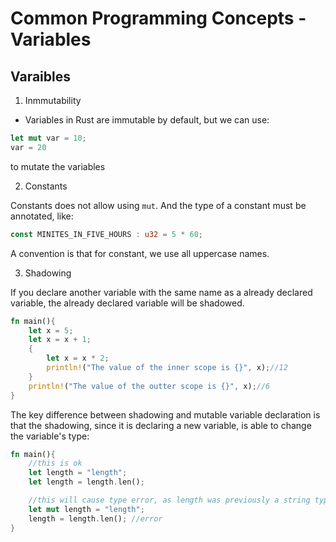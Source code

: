 # Common Programming Concepts - Variables 

## Varaibles

1. Inmmutability

- Variables in Rust are immutable by default, but we can use:

```rust
let mut var = 10;
var = 20
```

to mutate the variables

2. Constants

Constants does not allow using `mut`. And the type of a constant must be
annotated, like:

```rust
const MINITES_IN_FIVE_HOURS : u32 = 5 * 60;
```

A convention is that for constant, we use all uppercase names.

3. Shadowing

If you declare another variable with the same name as a already declared
variable, the already declared variable will be shadowed.

```rust
fn main(){
    let x = 5;
    let x = x + 1;
    {
        let x = x * 2;
        println!("The value of the inner scope is {}", x);//12
    }
    println!("The value of the outter scope is {}", x);//6
}
```

The key difference between shadowing and mutable variable declaration is that the shadowing, since it is declaring a new variable, is able to change the variable's type: 

```rust
fn main(){
    //this is ok
    let length = "length";
    let length = length.len();

    //this will cause type error, as length was previously a string type, and now tring to assign a number type to it
    let mut length = "length";
    length = length.len(); //error
}
```

